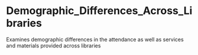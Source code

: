 # Demographic_Differences_Across_Libraries
Examines demographic differences in the attendance as well as services and materials provided across libraries
